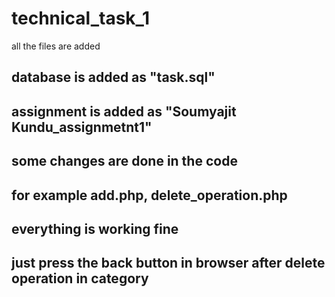 # technical_task_1
all the files are added
## database is added as "task.sql"
## assignment is added as "Soumyajit Kundu_assignmetnt1"
## some changes are done in the code 
## for example add.php, delete_operation.php
## everything is working fine
## just press the back button in browser after delete operation in category
